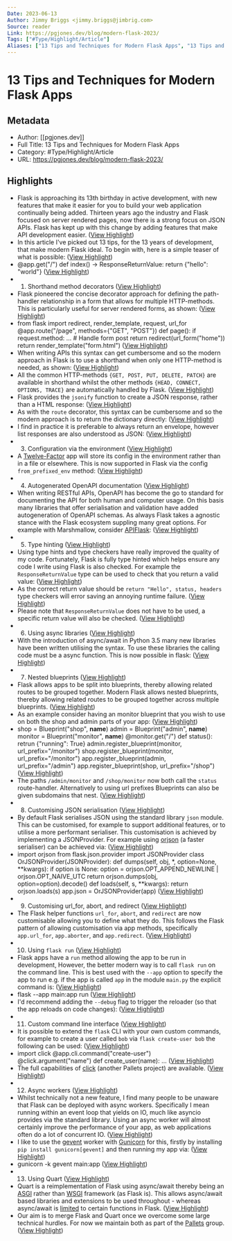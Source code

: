 ```yaml
---
Date: 2023-06-13
Author: Jimmy Briggs <jimmy.briggs@jimbrig.com>
Source: reader
Link: https://pgjones.dev/blog/modern-flask-2023/
Tags: ["#Type/Highlight/Article"]
Aliases: ["13 Tips and Techniques for Modern Flask Apps", "13 Tips and Techniques for Modern Flask Apps"]
---
```

# 13 Tips and Techniques for Modern Flask Apps

## Metadata
- Author: [[pgjones.dev]]
- Full Title: 13 Tips and Techniques for Modern Flask Apps
- Category: #Type/Highlight/Article
- URL: https://pgjones.dev/blog/modern-flask-2023/

## Highlights
- Flask is approaching its 13th birthday in active development, with new features that make it easier for you to build your web application continually being added. Thirteen years ago the industry and Flask focused on server rendered pages, now there is a strong focus on JSON APIs. Flask has kept up with this change by adding features that make API development easier. ([View Highlight](https://read.readwise.io/read/01h0zqrk5karb0etf9ze8a9g25))
- In this article I've picked out 13 tips, for the 13 years of development, that make modern Flask ideal. To begin with, here is a simple teaser of what is possible: ([View Highlight](https://read.readwise.io/read/01h0zqrpex4kp41j8aswvs7stw))
- @app.get("/") def index() -> ResponseReturnValue: return {"hello": "world"} ([View Highlight](https://read.readwise.io/read/01h0zqs32jtv7g493xw4hgry6t))
- 1. Shorthand method decorators ([View Highlight](https://read.readwise.io/read/01h0zqs6ckjtcfrf95kev5bc48))
- Flask pioneered the concise decorator approach for defining the path-handler relationship in a form that allows for multiple HTTP-methods. This is particularly useful for server rendered forms, as shown: ([View Highlight](https://read.readwise.io/read/01h0zqs8aybtzxr7e6cmankxcv))
- from flask import redirect, render_template, request, url_for @app.route("/page", methods={"GET", "POST"}) def page(): if request.method: ... # Handle form post return redirect(url_form("home")) return render_template("form.html") ([View Highlight](https://read.readwise.io/read/01h0zqscp6x92g947xsref93mk))
- When writing APIs this syntax can get cumbersome and so the modern approach in Flask is to use a shorthand when only one HTTP-method is needed, as shown: ([View Highlight](https://read.readwise.io/read/01h0zqsf6spvkgc94qetkkh9vj))
- All the common HTTP-methods `{GET, POST, PUT, DELETE, PATCH}` are available in shorthand whilst the other methods `{HEAD, CONNECT, OPTIONS, TRACE}` are automatically handled by Flask. ([View Highlight](https://read.readwise.io/read/01h0zqshjhtb5c21x92rd3x9w3))
- Flask provides the `jsonify` function to create a JSON response, rather than a HTML response: ([View Highlight](https://read.readwise.io/read/01h0zqsrnw0q3bk5admhvhq0v3))
- As with the `route` decorator, this syntax can be cumbersome and so the modern approach is to return the dictionary directly: ([View Highlight](https://read.readwise.io/read/01h0zqsxnfg0k57ts7hsbqdtvq))
- I find in practice it is preferable to always return an envelope, however list responses are also understood as JSON: ([View Highlight](https://read.readwise.io/read/01h0zqt01t47fs2dkte2x98sw2))
- 3. Configuration via the environment ([View Highlight](https://read.readwise.io/read/01h0zqt57y7dt1nbjvspvej7p8))
- A [Twelve-Factor](https://12factor.net/) app will store its config in the environment rather than in a file or elsewhere. This is now supported in Flask via the config `from_prefixed_env` method: ([View Highlight](https://read.readwise.io/read/01h0zqt7yewpa3p1zvs7v65jyg))
- 4. Autogenerated OpenAPI documentation ([View Highlight](https://read.readwise.io/read/01h0zqv0wkqwj5kgtdsnq9p8t2))
- When writing RESTful APIs, OpenAPI has become the go to standard for documenting the API for both human and computer usage. On this basis many libraries that offer serialisation and validation have added autogeneration of OpenAPI schemas. As always Flask takes a agnostic stance with the Flask ecosystem suppling many great options. For example with Marshmallow, consider [APIFlask](https://apiflask.com/): ([View Highlight](https://read.readwise.io/read/01h0zqv3fy6k3jadsre68rgrm1))
- 5. Type hinting ([View Highlight](https://read.readwise.io/read/01h0zqvdesmfs0crq7jq9z3ans))
- Using type hints and type checkers have really improved the quality of my code. Fortunately, Flask is fully type hinted which helps ensure any code I write using Flask is also checked. For example the `ResponseReturnValue` type can be used to check that you return a valid value: ([View Highlight](https://read.readwise.io/read/01h0zqvfwxvgwjn0tx9e5yyg7k))
- As the correct return value should be `return "Hello", status, headers` type checkers will error saving an annoying runtime failure. ([View Highlight](https://read.readwise.io/read/01h0zqvkabh54s993b278nnd0y))
- Please note that `ResponseReturnValue` does not have to be used, a specific return value will also be checked. ([View Highlight](https://read.readwise.io/read/01h0zqvp1q25d7sxc2xkrvg288))
- 6. Using async libraries ([View Highlight](https://read.readwise.io/read/01h0zqvsj0dsfdn5b3d48eevjw))
- With the introduction of async/await in Python 3.5 many new libraries have been written utilising the syntax. To use these libraries the calling code must be a async function. This is now possible in flask: ([View Highlight](https://read.readwise.io/read/01h0zqvw9acfyd1n35w22j2q26))
- 7. Nested blueprints ([View Highlight](https://read.readwise.io/read/01h0zqw56b5b3wpqkxwvax5a9a))
- Flask allows apps to be split into blueprints, thereby allowing related routes to be grouped together. Modern Flask allows nested blueprints, thereby allowing related routes to be grouped together across multiple blueprints. ([View Highlight](https://read.readwise.io/read/01h0zqw7xswz7ydf7jbnhsfrdr))
- As an example consider having an monitor blueprint that you wish to use on both the shop and admin parts of your app: ([View Highlight](https://read.readwise.io/read/01h0zqwb0rn1kna3dfxg61yz14))
- shop = Blueprint("shop", __name__) admin = Blueprint("admin", __name__) monitor = Blueprint("monitor", __name__) @monitor.get("/") def status(): retrun {"running": True} admin.register_blueprint(monitor, url_prefix="/monitor") shop.register_blueprint(monitor, url_prefix="/monitor") app.register_blueprint(admin, url_prefix="/admin") app.register_blueprint(shop, url_prefix="/shop") ([View Highlight](https://read.readwise.io/read/01h0zqwm08dhg2ctajmwf1xaxy))
- The paths `/admin/monitor` and `/shop/monitor` now both call the `status` route-handler. Alternatively to using url prefixes Blueprints can also be given subdomains that nest. ([View Highlight](https://read.readwise.io/read/01h0zqwpxdq0tyztfa6pptaj0r))
- 8. Customising JSON serialisation ([View Highlight](https://read.readwise.io/read/01h0zqwwrsb1xvv4013jhcjxje))
- By default Flask serialises JSON using the standard library `json` module. This can be customised, for example to support additional features, or to utilise a more performant serialiser. This customisation is achieved by implementing a JSONProvider. For example using [orjson](https://pypi.org/project/orjson) (a faster serialiser) can be achieved via: ([View Highlight](https://read.readwise.io/read/01h0zqwzhkqv8xqx8t5fqxyr46))
- import orjson from flask.json.provider import JSONProvider class OrJSONProvider(JSONProvider): def dumps(self, obj, *, option=None, **kwargs): if option is None: option = orjson.OPT_APPEND_NEWLINE | orjson.OPT_NAIVE_UTC return orjson.dumps(obj, option=option).decode() def loads(self, s, **kwargs): return orjson.loads(s) app.json = OrJSONProvider(app) ([View Highlight](https://read.readwise.io/read/01h0zqxh69mwe031bhqmejbwv5))
- 9. Customising url_for, abort, and redirect ([View Highlight](https://read.readwise.io/read/01h0zqxs3ypjk7fc83qdc0tx3z))
- The Flask helper functions `url_for`, `abort`, and `redirect` are now customisable allowing you to define what they do. This follows the Flask pattern of allowing customisation via app methods, specifically `app.url_for`, `app.aborter`, and `app.redirect`. ([View Highlight](https://read.readwise.io/read/01h0zqxx1emv3fdtk17srmaqz0))
- 10. Using `flask run` ([View Highlight](https://read.readwise.io/read/01h0zqy8fhc1tcrjjsextcjkym))
- Flask apps have a `run` method allowing the app to be run in development, However, the better modern way is to call `flask run` on the command line. This is best used with the `--app` option to specify the app to run e.g. if the app is called `app` in the module `main.py` the explicit command is: ([View Highlight](https://read.readwise.io/read/01h0zqyanmd934yh4vs9mk66e4))
- flask --app main:app run ([View Highlight](https://read.readwise.io/read/01h0zqyrad3che8x0mysktzd74))
- I'd recommend adding the `--debug` flag to trigger the reloader (so that the app reloads on code changes): ([View Highlight](https://read.readwise.io/read/01h0zqyvvw44kgrzg8wxe363xq))
- 11. Custom command line interface ([View Highlight](https://read.readwise.io/read/01h0zqz13sgye99nsmwjy1v4f7))
- It is possible to extend the `flask` CLI with your own custom commands, for example to create a user called `bob` via `flask create-user bob` the following can be used: ([View Highlight](https://read.readwise.io/read/01h0zqz3jpf4vsv41e2477ewth))
- import click @app.cli.command("create-user") @click.argument("name") def create_user(name): ... ([View Highlight](https://read.readwise.io/read/01h0zqz7rrwt44t9jr18a5te84))
- The full capabilities of [click](https://click.palletsprojects.com) (another Pallets project) are available. ([View Highlight](https://read.readwise.io/read/01h0zqzbazwj2hretj9b9p15ac))
- 12. Async workers ([View Highlight](https://read.readwise.io/read/01h0zqzfss2x7pxv9wx1r48t1d))
- Whilst technically not a new feature, I find many people to be unaware that Flask can be deployed with async workers. Specifically I mean running within an event loop that yields on IO, much like asyncio provides via the standard library. Using an async worker will almost certainly improve the performance of your app, as web applications often do a lot of concurrent IO. ([View Highlight](https://read.readwise.io/read/01h0zqzj94k3f1rj8324jkygn1))
- I like to use the [gevent](https://www.gevent.org/) worker with [Gunicorn](https://gunicorn.org) for this, firstly by installing `pip install gunicorn[gevent]` and then running my app via: ([View Highlight](https://read.readwise.io/read/01h0zqzqvjbef7ac826s2dwkze))
- gunicorn -k gevent main:app ([View Highlight](https://read.readwise.io/read/01h0zqzzwn29ts4yc8exrfzvt1))
- 13. Using Quart ([View Highlight](https://read.readwise.io/read/01h0zr036et6sy8wbdp5pegt1t))
- Quart is a reimplementation of Flask using async/await thereby being an [ASGI](https://asgi.readthedocs.io/en/latest/) rather than [WSGI](https://en.wikipedia.org/wiki/Web_Server_Gateway_Interface) framework (as Flask is). This allows async/await based libraries and extensions to be used throughout - whereas async/await is [limited](https://flask.palletsprojects.com/en/2.1.x/async-await/) to certain functions in Flask. ([View Highlight](https://read.readwise.io/read/01h0zr08g47yd5jxv6wcngz9jy))
- Our aim is to merge Flask and Quart once we overcome some large technical hurdles. For now we maintain both as part of the [Pallets](https://palletsprojects.com) group. ([View Highlight](https://read.readwise.io/read/01h0zr0ctw7ngvwp6ne92bykpr))
